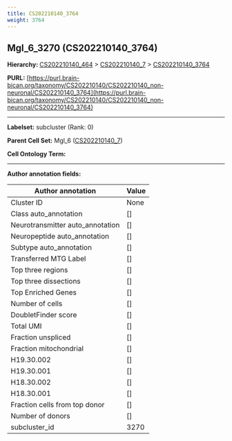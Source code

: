 ```yaml
---
title: CS202210140_3764
weight: 3764
---
```

## Mgl_6_3270 (CS202210140_3764)
<b>Hierarchy: </b>
[CS202210140_464](../CS202210140_464) >
[CS202210140_7](../CS202210140_7) >
[CS202210140_3764](../CS202210140_3764)

**PURL:** [https://purl.brain-bican.org/taxonomy/CS202210140/CS202210140_non-neuronal/CS202210140_3764](https://purl.brain-bican.org/taxonomy/CS202210140/CS202210140_non-neuronal/CS202210140_3764)

---


**Labelset:** subcluster (Rank: 0)

**Parent Cell Set:** Mgl_6 ([CS202210140_7](../CS202210140_7))



**Cell Ontology Term:** 

[MARKER GENES.]: #


---

[TRANSFERRED ANNOTATIONS.]: #


[AUTHOR ANNOTATION FIELDS.]: #


**Author annotation fields:**

| Author annotation | Value |
|-------------------|-------|
|Cluster ID|None|
|Class auto_annotation|[]|
|Neurotransmitter auto_annotation|[]|
|Neuropeptide auto_annotation|[]|
|Subtype auto_annotation|[]|
|Transferred MTG Label|[]|
|Top three regions|[]|
|Top three dissections|[]|
|Top Enriched Genes|[]|
|Number of cells|[]|
|DoubletFinder score|[]|
|Total UMI|[]|
|Fraction unspliced|[]|
|Fraction mitochondrial|[]|
|H19.30.002|[]|
|H19.30.001|[]|
|H18.30.002|[]|
|H18.30.001|[]|
|Fraction cells from top donor|[]|
|Number of donors|[]|
|subcluster_id|3270|
